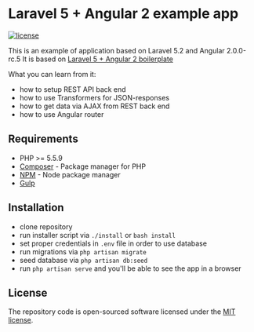 # Laravel 5 + Angular 2 example app

[![license](https://img.shields.io/github/license/mashape/apistatus.svg?maxAge=2592000)](http://opensource.org/licenses/MIT)

This is an example of application based on Laravel 5.2 and Angular 2.0.0-rc.5
It is based on [Laravel 5 + Angular 2 boilerplate](https://github.com/moff/laravel5-angular2)

What you can learn from it:
- how to setup REST API back end
- how to use Transformers for JSON-responses
- how to get data via AJAX from REST back end
- how to use Angular router

## Requirements

- PHP >= 5.5.9
- [Composer](https://getcomposer.org/download/) - Package manager for PHP
- [NPM](https://npmjs.org/) - Node package manager
- [Gulp](https://github.com/gulpjs/gulp/blob/master/docs/getting-started.md#getting-started)

## Installation

- clone repository
- run installer script via `./install` or `bash install`
- set proper credentials in `.env` file in order to use database
- run migrations via `php artisan migrate`
- seed database via `php artisan db:seed`
- run `php artisan serve` and you'll be able to see the app in a browser

## License

The repository code is open-sourced software licensed under the [MIT license](http://opensource.org/licenses/MIT).
